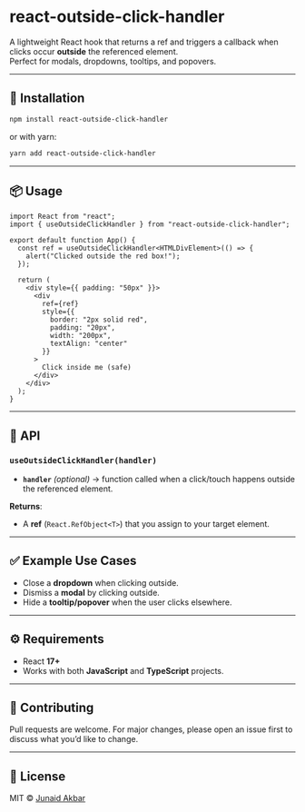 # react-outside-click-handler

A lightweight React hook that returns a ref and triggers a callback when clicks occur **outside** the referenced element.  
Perfect for modals, dropdowns, tooltips, and popovers.  

---

## 🚀 Installation

```bash
npm install react-outside-click-handler
```

or with yarn:

```bash
yarn add react-outside-click-handler
```

---

## 📦 Usage

```tsx
import React from "react";
import { useOutsideClickHandler } from "react-outside-click-handler";

export default function App() {
  const ref = useOutsideClickHandler<HTMLDivElement>(() => {
    alert("Clicked outside the red box!");
  });

  return (
    <div style={{ padding: "50px" }}>
      <div
        ref={ref}
        style={{
          border: "2px solid red",
          padding: "20px",
          width: "200px",
          textAlign: "center"
        }}
      >
        Click inside me (safe)
      </div>
    </div>
  );
}
```

---

## 📖 API

### `useOutsideClickHandler(handler)`

- **`handler`** *(optional)* → function called when a click/touch happens outside the referenced element.  

**Returns**:  
- A **ref** (`React.RefObject<T>`) that you assign to your target element.  

---

## ✅ Example Use Cases
- Close a **dropdown** when clicking outside.  
- Dismiss a **modal** by clicking outside.  
- Hide a **tooltip/popover** when the user clicks elsewhere.  

---

## ⚙️ Requirements
- React **17+**  
- Works with both **JavaScript** and **TypeScript** projects.  

---

## 📌 Contributing
Pull requests are welcome. For major changes, please open an issue first to discuss what you’d like to change.  

---

## 📜 License
MIT © [Junaid Akbar](mailto:junaidakbar076@gmail.com)  

